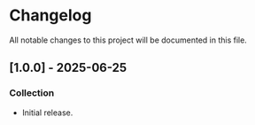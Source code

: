 # Changelog

All notable changes to this project will be documented in this file.

## [1.0.0] - 2025-06-25

### Collection

- Initial release.
